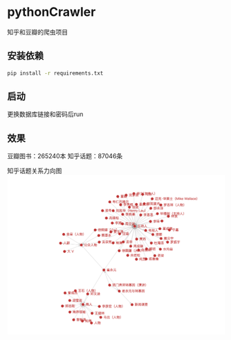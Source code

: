 # pythonCrawler

知乎和豆瓣的爬虫项目

## 安装依赖

``` bash
pip install -r requirements.txt
```

## 启动

更换数据库链接和密码后run

## 效果
豆瓣图书：265240本
知乎话题：87046条

知乎话题关系力向图
![知乎话题关系力向图](images/1.png)
